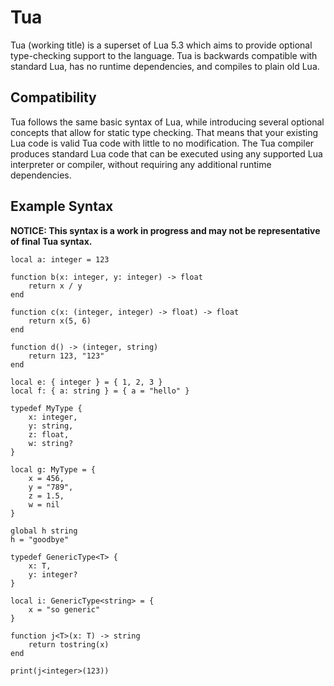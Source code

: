 
# Tua

Tua (working title) is a superset of Lua 5.3 which aims to provide optional type-checking support to the language. Tua is backwards compatible with standard Lua, has no runtime dependencies, and compiles to plain old Lua. 

## Compatibility
Tua follows the same basic syntax of Lua, while introducing several optional concepts that allow for static type checking. That means that your existing Lua code is valid Tua code with little to no modification. The Tua compiler produces standard Lua code that can be executed using any supported Lua interpreter or compiler, without requiring any additional runtime dependencies.

## Example Syntax
**NOTICE: This syntax is a work in progress and may not be representative of final Tua syntax.**

    local a: integer = 123
    
	function b(x: integer, y: integer) -> float
		return x / y
	end	
	
	function c(x: (integer, integer) -> float) -> float
		return x(5, 6)
	end
	
	function d() -> (integer, string)
		return 123, "123"
	end
	
	local e: { integer } = { 1, 2, 3 }
	local f: { a: string } = { a = "hello" }
	
    typedef MyType {
		x: integer,
		y: string,
		z: float,
		w: string?
	}
	
	local g: MyType = {
		x = 456,
		y = "789",
		z = 1.5,
		w = nil
	}
	
	global h string
	h = "goodbye"
	
	typedef GenericType<T> {
	    x: T,
	    y: integer?
	}
	
	local i: GenericType<string> = {
	    x = "so generic"
	}
	
	function j<T>(x: T) -> string 
	    return tostring(x)
	end
	
	print(j<integer>(123))
	
